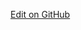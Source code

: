 <a href="https://github.com/dvci/shc-terminology/blob/fhir-ig/input/vocabulary/covid-mapping-cvx-air.json" class="btn btn-primary btn-lg">Edit on GitHub</a>
